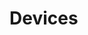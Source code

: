 # Devices







































































































































